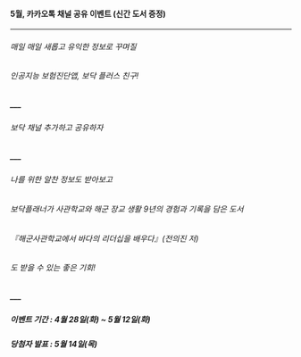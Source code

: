#### 5월, 카카오톡 채널 공유 이벤트 (신간 도서 증정)
___
###### 매일 매일 새롭고 유익한 정보로 꾸며질 

###### 인공지능 보험진단앱, 보닥 플러스 친구!

##### ___

###### 보닥 채널 추가하고 공유하자

##### ___

###### 나를 위한 알찬 정보도 받아보고

###### 보닥플래너가 사관학교와 해군 장교 생활 9년의 경험과 기록을 담은 도서

###### 『해군사관학교에서 바다의 리더십을 배우다』(전의진 저)

###### 도 받을 수 있는 좋은 기회!

##### ___

##### 이벤트 기간 : 4월 28일(화) ~ 5월 12일(화)

##### 당첨자 발표 : 5월 14일(목)